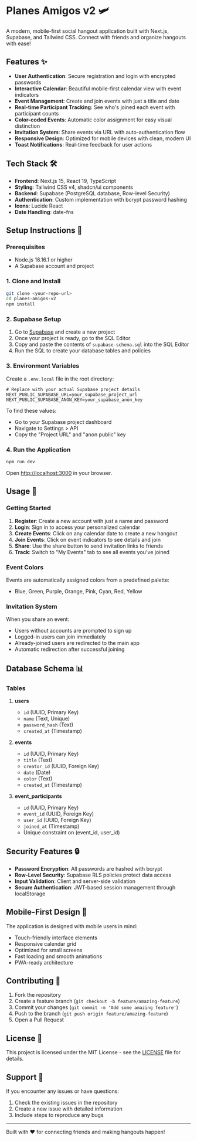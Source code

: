 # Planes Amigos v2 🛩️

A modern, mobile-first social hangout application built with Next.js, Supabase, and Tailwind CSS. Connect with friends and organize hangouts with ease!

## Features ✨

- **User Authentication**: Secure registration and login with encrypted passwords
- **Interactive Calendar**: Beautiful mobile-first calendar view with event indicators
- **Event Management**: Create and join events with just a title and date
- **Real-time Participant Tracking**: See who's joined each event with participant counts
- **Color-coded Events**: Automatic color assignment for easy visual distinction
- **Invitation System**: Share events via URL with auto-authentication flow
- **Responsive Design**: Optimized for mobile devices with clean, modern UI
- **Toast Notifications**: Real-time feedback for user actions

## Tech Stack 🛠️

- **Frontend**: Next.js 15, React 19, TypeScript
- **Styling**: Tailwind CSS v4, shadcn/ui components
- **Backend**: Supabase (PostgreSQL database, Row-level Security)
- **Authentication**: Custom implementation with bcrypt password hashing
- **Icons**: Lucide React
- **Date Handling**: date-fns

## Setup Instructions 🚀

### Prerequisites

- Node.js 18.16.1 or higher
- A Supabase account and project

### 1. Clone and Install

```bash
git clone <your-repo-url>
cd planes-amigos-v2
npm install
```

### 2. Supabase Setup

1. Go to [Supabase](https://supabase.com) and create a new project
2. Once your project is ready, go to the SQL Editor
3. Copy and paste the contents of `supabase-schema.sql` into the SQL Editor
4. Run the SQL to create your database tables and policies

### 3. Environment Variables

Create a `.env.local` file in the root directory:

```env
# Replace with your actual Supabase project details
NEXT_PUBLIC_SUPABASE_URL=your_supabase_project_url
NEXT_PUBLIC_SUPABASE_ANON_KEY=your_supabase_anon_key
```

To find these values:
- Go to your Supabase project dashboard
- Navigate to Settings > API
- Copy the "Project URL" and "anon public" key

### 4. Run the Application

```bash
npm run dev
```

Open [http://localhost:3000](http://localhost:3000) in your browser.

## Usage 📱

### Getting Started

1. **Register**: Create a new account with just a name and password
2. **Login**: Sign in to access your personalized calendar
3. **Create Events**: Click on any calendar date to create a new hangout
4. **Join Events**: Click on event indicators to see details and join
5. **Share**: Use the share button to send invitation links to friends
6. **Track**: Switch to "My Events" tab to see all events you've joined

### Event Colors

Events are automatically assigned colors from a predefined palette:
- Blue, Green, Purple, Orange, Pink, Cyan, Red, Yellow

### Invitation System

When you share an event:
- Users without accounts are prompted to sign up
- Logged-in users can join immediately
- Already-joined users are redirected to the main app
- Automatic redirection after successful joining

## Database Schema 📊

### Tables

1. **users**
   - `id` (UUID, Primary Key)
   - `name` (Text, Unique)
   - `password_hash` (Text)
   - `created_at` (Timestamp)

2. **events**
   - `id` (UUID, Primary Key)
   - `title` (Text)
   - `creator_id` (UUID, Foreign Key)
   - `date` (Date)
   - `color` (Text)
   - `created_at` (Timestamp)

3. **event_participants**
   - `id` (UUID, Primary Key)
   - `event_id` (UUID, Foreign Key)
   - `user_id` (UUID, Foreign Key)
   - `joined_at` (Timestamp)
   - Unique constraint on (event_id, user_id)

## Security Features 🔒

- **Password Encryption**: All passwords are hashed with bcrypt
- **Row-Level Security**: Supabase RLS policies protect data access
- **Input Validation**: Client and server-side validation
- **Secure Authentication**: JWT-based session management through localStorage

## Mobile-First Design 📱

The application is designed with mobile users in mind:
- Touch-friendly interface elements
- Responsive calendar grid
- Optimized for small screens
- Fast loading and smooth animations
- PWA-ready architecture

## Contributing 🤝

1. Fork the repository
2. Create a feature branch (`git checkout -b feature/amazing-feature`)
3. Commit your changes (`git commit -m 'Add some amazing feature'`)
4. Push to the branch (`git push origin feature/amazing-feature`)
5. Open a Pull Request

## License 📄

This project is licensed under the MIT License - see the [LICENSE](LICENSE) file for details.

## Support 💬

If you encounter any issues or have questions:
1. Check the existing issues in the repository
2. Create a new issue with detailed information
3. Include steps to reproduce any bugs

---

Built with ❤️ for connecting friends and making hangouts happen!
